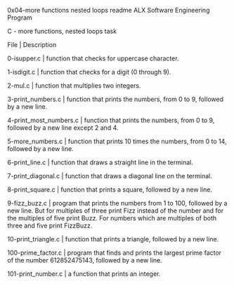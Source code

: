 0x04-more functions nested loops readme
ALX Software Engineering Program

C - more functions, nested loops task

File | Description

0-isupper.c | function that checks for uppercase character.

1-isdigit.c |  function that checks for a digit (0 through 9).

2-mul.c |  function that multiplies two integers.

3-print_numbers.c | function that prints the numbers, from 0 to 9, followed by a new line.

4-print_most_numbers.c | function that prints the numbers, from 0 to 9, followed by a new line except 2 and 4.

5-more_numbers.c | function that prints 10 times the numbers, from 0 to 14, followed by a new line.

6-print_line.c | function that draws a straight line in the terminal.

7-print_diagonal.c | function that draws a diagonal line on the terminal.

8-print_square.c | function that prints a square, followed by a new line.

9-fizz_buzz.c | program that prints the numbers from 1 to 100, followed by a new line. But for multiples of three print Fizz instead of the number and for the multiples of five print Buzz. For numbers which are multiples of both three and five print FizzBuzz.

10-print_triangle.c | function that prints a triangle, followed by a new line.

100-prime_factor.c | program that finds and prints the largest prime factor of the number 612852475143, followed by a new line.

101-print_number.c | a function that prints an integer.
